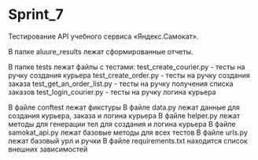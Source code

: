 # Sprint_7
Тестирование API учебного сервиса «Яндекс.Самокат».

В папке aluure_results лежат сформированные отчеты.

В папке tests лежат файлы с тестами:
test_create_courier.py - тесты на ручку создания курьера
test_create_order.py - тесты на ручку создания заказа
test_get_an_order_list.py - тесты на ручку получения списка заказов
test_login_courier.py - тесты на ручку логина курьера

В файле conftest лежат фикстуры
В файле data.py лежат данные для создания курьера, заказа и логина курьера
В файле helper.py лежат методы для генерации тел для создания и логина курьера
В файле samokat_api.py лежат базовые методы для всех тестов
В файле urls.py лежат базовый урл и ручки 
В файле requirements.txt находится список внешних зависимостей